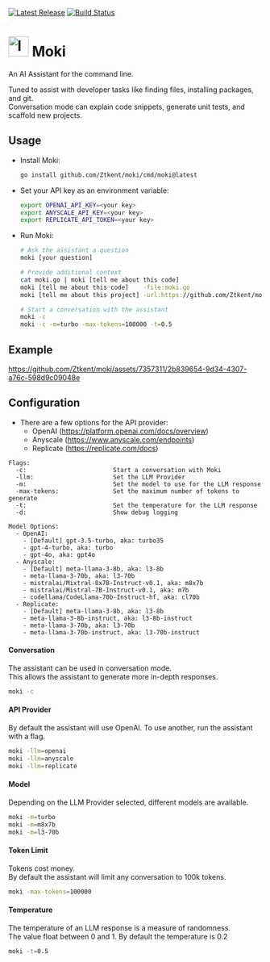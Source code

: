 <a href="https://github.com/ztkent/moki/tags"><img src="https://img.shields.io/github/v/tag/ztkent/moki.svg" alt="Latest Release"></a>
<a href="https://github.com/ztkent/moki/actions"><img src="https://github.com/ztkent/moki/actions/workflows/build.yml/badge.svg?branch=main" alt="Build Status"></a>

# <img width="40" alt="logo_moki" src="https://github.com/Ztkent/moki/assets/7357311/f1dfb864-3c20-4384-898b-1acc4bb7c92f"> Moki

An AI Assistant for the command line.  

Tuned to assist with developer tasks like finding files, installing packages, and git.   
Conversation mode can explain code snippets, generate unit tests, and scaffold new projects.

## Usage
- Install Moki:  
  ```bash
  go install github.com/Ztkent/moki/cmd/moki@latest
  ```
  
- Set your API key as an environment variable:
  ```bash
  export OPENAI_API_KEY=<your key>
  export ANYSCALE_API_KEY=<your key>
  export REPLICATE_API_TOKEN=<your key>
  ```

- Run Moki:
  ```bash
  # Ask the assistant a question
  moki [your question]

  # Provide additional context
  cat moki.go | moki [tell me about this code]
  moki [tell me about this code]    -file:moki.go
  moki [tell me about this project] -url:https://github.com/Ztkent/moki

  # Start a conversation with the assistant
  moki -c
  moki -c -m=turbo -max-tokens=100000 -t=0.5
  ```

## Example
https://github.com/Ztkent/moki/assets/7357311/2b839654-9d34-4307-a76c-598d9c09048e

## Configuration
- There are a few options for the API provider:  
  - OpenAI (https://platform.openai.com/docs/overview)  
  - Anyscale (https://www.anyscale.com/endpoints)  
  - Replicate (https://replicate.com/docs)
```
Flags:
  -c:                        Start a conversation with Moki
  -llm:                      Set the LLM Provider
  -m:                        Set the model to use for the LLM response
  -max-tokens:               Set the maximum number of tokens to generate
  -t:                        Set the temperature for the LLM response
  -d:                        Show debug logging

Model Options:
  - OpenAI:
    - [Default] gpt-3.5-turbo, aka: turbo35
    - gpt-4-turbo, aka: turbo
    - gpt-4o, aka: gpt4o
  - Anyscale:
    - [Default] meta-llama-3-8b, aka: l3-8b
    - meta-llama-3-70b, aka: l3-70b
    - mistralai/Mixtral-8x7B-Instruct-v0.1, aka: m8x7b
    - mistralai/Mistral-7B-Instruct-v0.1, aka: m7b
    - codellama/CodeLlama-70b-Instruct-hf, aka: cl70b
  - Replicate:
    - [Default] meta-llama-3-8b, aka: l3-8b
    - meta-llama-3-8b-instruct, aka: l3-8b-instruct
    - meta-llama-3-70b, aka: l3-70b
    - meta-llama-3-70b-instruct, aka: l3-70b-instruct
```

#### Conversation
The assistant can be used in conversation mode.  
This allows the assistant to generate more in-depth responses.
```bash
moki -c
```

#### API Provider
By default the assistant will use OpenAI. To use another, run the assistant with a flag. 
```bash
moki -llm=openai
moki -llm=anyscale 
moki -llm=replicate 
```

#### Model
Depending on the LLM Provider selected, different models are available.  
```bash
moki -m=turbo
moki -m=m8x7b
moki -m=l3-70b
```

#### Token Limit
Tokens cost money.   
By default the assistant will limit any conversation to 100k tokens.
```bash
moki -max-tokens=100000
```

#### Temperature
The temperature of an LLM response is a measure of randomness.   
The value float between 0 and 1. By default the temperature is 0.2
```bash
moki -t=0.5
```
